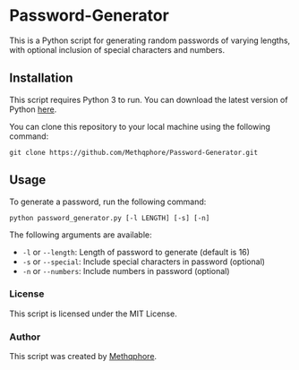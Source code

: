 # Password-Generator
This is a Python script for generating random passwords of varying lengths, with optional inclusion of special characters and numbers.

## Installation
This script requires Python 3 to run. You can download the latest version of Python [here](https://www.python.org/downloads/).

You can clone this repository to your local machine using the following command:
```
git clone https://github.com/Methqphore/Password-Generator.git
```

## Usage
To generate a password, run the following command:
```
python password_generator.py [-l LENGTH] [-s] [-n]
```
The following arguments are available:

- `-l` or `--length`: Length of password to generate (default is 16)
- `-s` or `--special`: Include special characters in password (optional)
- `-n` or `--numbers`: Include numbers in password (optional)

### License
This script is licensed under the MIT License.

### Author
This script was created by [Methqphore](https://github.com/Methqphore).
